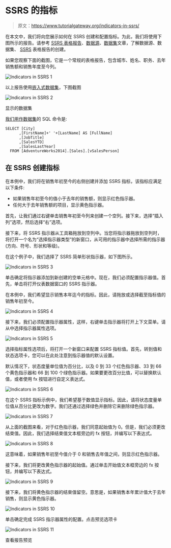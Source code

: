 # SSRS 的指标

> 原文：<https://www.tutorialgateway.org/indicators-in-ssrs/>

在本文中，我们将向您展示如何在 SSRS 创建和配置指标。为此，我们将使用下图所示的报告。请参考 [SSRS 表格报告](https://www.tutorialgateway.org/ssrs-table-report/)、[数据源](https://www.tutorialgateway.org/ssrs-shared-data-source/)、[数据集](https://www.tutorialgateway.org/shared-dataset-in-ssrs/)文章，了解数据源、数据集、 [SSRS](https://www.tutorialgateway.org/ssrs/) 表格报告的创建。

如果您观察下面的截图，它是一个常规的表格报告，包含城市、姓名、职务、去年销售额和销售年度至今列。

![Indicators in SSRS 1](img/bdeb43c52b2feef57cbbea23c5f18463.png)

以上报告使用[嵌入式数据集](https://www.tutorialgateway.org/embedded-dataset-in-ssrs/)，下图截图

![Indicators in SSRS 2](img/3b2b736e9fe5a5a3100555d9d474a2df.png)

显示的数据集

[我们用作](https://www.tutorialgateway.org/sql/)[数据集](https://www.tutorialgateway.org/embedded-dataset-in-ssrs/)的 SQL 命令是:

```
SELECT [City]
      ,[FirstName]+' '+[LastName] AS [FullName]
      ,[JobTitle]
      ,[SalesYTD]
      ,[SalesLastYear]
  FROM [AdventureWorks2014].[Sales].[vSalesPerson]
```

## 在 SSRS 创建指标

在本例中，我们将在销售年初至今的右侧创建并添加 SSRS 指标，该指标应满足以下条件:

*   如果销售年初至今的值小于去年的销售额，则显示红色指示器。
*   任何大于去年销售额的项目，显示黄色指示器。

首先，让我们通过右键单击销售年初至今列来创建一个空列。接下来，选择“插入列”选项，然后选择“右”选项。

接下来，将 SSRS 指示器从工具箱拖放到空列中。当您将指示器拖放到空列时，将打开一个名为“选择指示器类型”的新窗口，从可用的指示器中选择所需的指示器(方向、符号、形状和等级)。

在这个例子中，我们选择了 SSRS 简单形状指示器，如下图所示。

![Indicators in SSRS 3](img/2cc4d79ef3c6199cf4416d313dffd73e.png)

单击确定将指示器添加到新创建的空单元格中。现在，我们必须配置指示器值。首先，单击将打开仪表数据窗口的 SSRS 指示器。

在本例中，我们希望显示销售本年迄今的指标。因此，请拖放或选择截至指标值的销售年初至今。

![Indicators in SSRS 4](img/e0bad02112ecb6d0ba7e1b709dd9f200.png)

接下来，我们必须配置指示器属性，这样，右键单击指示器将打开上下文菜单。请从中选择指示器属性选项。

![Indicators in SSRS 5](img/04626a303010e77a987db0f53c003f0c.png)

选择指标属性选项后，将打开一个新窗口来配置 SSRS 指标值。首先，转到值和状态选项卡，您可以在此处注意到指示器值的默认设置。

默认情况下，状态度量单位值为百分比，以及 0 到 33 个红色指示器、33 到 66 个黄色指示器和 66 到 100 个绿色指示器。如果要更改百分比值，可以替换默认值，或者使用 fx 按钮进行自定义表达式。

![Indicators in SSRS 6](img/bc6c4a15a3c8a779fc6b038464b204ec.png)

在这个 SSRS 指标示例中，我们希望基于数值显示指标。因此，请将状态度量单位值从百分比更改为数字。我们还通过选择绿色并删除它来删除绿色指示器。

![Indicators in SSRS 7](img/b7c32db1afb4604c62d79bf815b6730c.png)

从上面的截图来看，对于红色指示器，我们同意起始值为 0。但是，我们必须更改结束值。因此，我们选择结束值文本框旁边的 fx 按钮，并编写以下表达式。

![Indicators in SSRS 8](img/4a638d898bd715c1c08f9407accbfa6c.png)

这意味着，如果销售年初至今值介于 0 和销售去年值之间，则显示红色指示器。

接下来，我们将更改黄色指示器的起始值。通过单击开始值文本框旁边的 fx 按钮，并编写以下表达式。

![Indicators in SSRS 9](img/92b25e03702d2f90db11f05db4fa892f.png)

接下来，我们将黄色指示器的结束值留空。意思是，如果销售本年累计值大于去年销售，则显示黄色指示器。

![Indicators in SSRS 10](img/95edc6747c30a7b814aa535eb4467338.png)

单击确定完成 SSRS 指示器属性的配置。点击预览选项卡

![Indicators in SSRS 11](img/d66a88c506ed6f8bb20e9e269e49e942.png)

查看报告预览